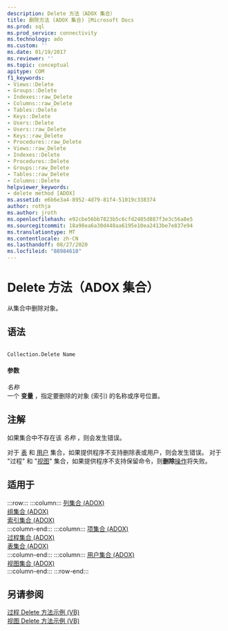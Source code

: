 ```yaml
---
description: Delete 方法（ADOX 集合）
title: 删除方法 (ADOX 集合) |Microsoft Docs
ms.prod: sql
ms.prod_service: connectivity
ms.technology: ado
ms.custom: ''
ms.date: 01/19/2017
ms.reviewer: ''
ms.topic: conceptual
apitype: COM
f1_keywords:
- Views::Delete
- Groups::Delete
- Indexes::raw_Delete
- Columns::raw_Delete
- Tables::Delete
- Keys::Delete
- Users::Delete
- Users::raw_Delete
- Keys::raw_Delete
- Procedures::raw_Delete
- Views::raw_Delete
- Indexes::Delete
- Procedures::Delete
- Groups::raw_Delete
- Tables::raw_Delete
- Columns::Delete
helpviewer_keywords:
- delete method [ADOX]
ms.assetid: e6b6e3a4-8952-4d79-81f4-51019c338374
author: rothja
ms.author: jroth
ms.openlocfilehash: e92cbe56bb7823b5c6cfd2485d887f3e3c56a8e5
ms.sourcegitcommit: 18a98ea6a30d448aa6195e10ea2413be7e837e94
ms.translationtype: MT
ms.contentlocale: zh-CN
ms.lasthandoff: 08/27/2020
ms.locfileid: "88984618"
---
```

# <a name="delete-method-adox-collections"></a>Delete 方法（ADOX 集合）
从集合中删除对象。  
  
## <a name="syntax"></a>语法  
  
```  
  
Collection.Delete Name  
```  
  
#### <a name="parameters"></a>参数  
 *名称*  
 一个 **变量** ，指定要删除的对象 (索引) 的名称或序号位置。  
  
## <a name="remarks"></a>注解  
 如果集合中不存在该 *名称* ，则会发生错误。  
  
 对于 [表](./tables-collection-adox.md) 和 [用户](./users-collection-adox.md) 集合，如果提供程序不支持删除表或用户，则会发生错误。 对于 "过程" 和 "[视图](./views-collection-adox.md)" 集合，如果提供程序不支持保留命令，则**删除**[操作](./procedures-collection-adox.md)将失败。  
  
## <a name="applies-to"></a>适用于  

:::row:::
    :::column:::
        [列集合 (ADOX)](./columns-collection-adox.md)  
        [组集合 (ADOX)](./groups-collection-adox.md)  
        [索引集合 (ADOX)](./indexes-collection-adox.md)  
    :::column-end:::
    :::column:::
        [项集合 (ADOX)](./keys-collection-adox.md)  
        [过程集合 (ADOX)](./procedures-collection-adox.md)  
        [表集合 (ADOX)](./tables-collection-adox.md)  
    :::column-end:::
    :::column:::
        [用户集合 (ADOX)](./users-collection-adox.md)  
        [视图集合 (ADOX)](./views-collection-adox.md)  
    :::column-end:::
:::row-end:::

## <a name="see-also"></a>另请参阅  
 [过程 Delete 方法示例 (VB) ](./procedures-delete-method-example-vb.md)   
 [视图 Delete 方法示例 (VB)](./views-delete-method-example-vb.md)